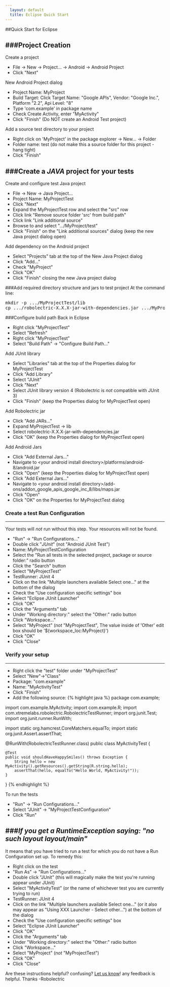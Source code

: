 ```yaml
---
  layout: default
  title: Eclipse Quick Start
---
```


##Quick Start for Eclipse

###Project Creation
-----------------------
Create a project
- File -> New -> Project... -> Android -> Android Project
- Click "Next"

New Android Project dialog
- Project Name: MyProject
- Build Target: Click Target Name: "Google APIs", Vendor: "Google Inc.", Platform "2.2", Api Level: "8"
- Type 'com.example' in package name
- Check Create Activity, enter "MyActivity"
- Click "Finish" (Do NOT create an Android Test project)

Add a source test directory to your project
- Right click on 'MyProject' in the package explorer -> New... -> Folder
- Folder name: test (do not make this a source folder for this project - hang tight)
- Click "Finish"

###Create a *JAVA* project for your tests
------------------------

Create and configure test Java project
- File -> New -> Java Project...
- Project Name: MyProjectTest
- Click "Next"
- Expand the MyProjectTest row and select the "src" row
- Click link "Remove source folder 'src' from build path"
- Click link "Link additional source"
- Browse to and select ".../MyProject/test"
- Click "Finish" on the "Link additional sources" dialog (keep the new Java project dialog open)

Add dependency on the Android project
- Select "Projects" tab at the top of the New Java Project dialog
- Click "Add..."
- Check "MyProject"
- Click "OK"
- Click "Finish" closing the new Java project dialog

###Add required directory structure and jars to test project
At the command line:
<pre>
mkdir -p .../MyProjectTest/lib
cp .../robolectric-X.X.X-jar-with-dependencies.jar .../MyProjectTest/lib
</pre>

###Configure build path
Back in Eclipse
- Right click "MyProjectTest"
- Select "Refresh"
- Right click "MyProjectTest"
- Select "Build Path" -> "Configure Build Path..."

Add JUnit library
- Select "Libraries" tab at the top of the Properties dialog for MyProjectTest
- Click "Add Library"
- Select "JUnit"
- Click "Next"
- Select JUnit library version 4 (Robolectric is *not* compatible with JUnit 3)
- Click "Finish" (keep the Properties dialog for MyProjectTest open)

Add Robolectric jar
- Click "Add JARs..."
- Expand MyProjectTest -> lib
- Select robolectric-X.X.X-jar-with-dependencies.jar
- Click "OK" (keep the Properties dialog for MyProjectTest open)

Add Android Jars
- Click "Add External Jars..."
- Navigate to &lt;your android install directory&gt;/platforms/android-8/android.jar
- Click "Open"  (keep the Properties dialog for MyProjectTest open)
- Click "Add External Jars..."
- Navigate to &lt;your android install directory&gt;/add-ons/addon_google_apis_google_inc_8/libs/maps.jar
- Click "Open"
- Click "OK" on the Properties for MyProjectTest dialog

### Create a test Run Configuration
-----------------------------------------------
Your tests will *not* run without this step. Your resources will not be found.
- "Run" -> "Run Configurations..."
- Double click "*JUnit*" (not "Android JUnit Test")
- Name: MyProjectTestConfiguration
- Select the "Run all tests in the selected project, package or source folder:" radio button
- Click the "Search" button
- Select "MyProjectTest"
- TestRunner: JUnit 4
- Click on the link "Multiple launchers available Select one..." at the bottom of the dialog
- Check the "Use configuration specific settings" box
- Select "Eclipse JUnit Launcher"
- Click "OK"
- Click the "Arguments" tab
- Under "Working directory:" select the "Other:" radio button
- Click "Workspace..."
- Select "MyProject" (*not* "MyProjectTest", The value inside of 'Other' edit box should be '${workspace_loc:MyProject}')
- Click "OK"
- Click "Close"

### Verify your setup
--------------------------------------------------------------------------------------------
- Right click the "test" folder under "MyProjectTest"
- Select "New"->"Class"
- Package: "com.example"
- Name: "MyActivityTest"
- Click "Finish"
- Add the following source:
{% highlight java %}
package com.example;

import com.example.MyActivity;
import com.example.R;
import com.xtremelabs.robolectric.RobolectricTestRunner;
import org.junit.Test;
import org.junit.runner.RunWith;

import static org.hamcrest.CoreMatchers.equalTo;
import static org.junit.Assert.assertThat;

@RunWith(RobolectricTestRunner.class)
public class MyActivityTest {

    @Test
    public void shouldHaveHappySmiles() throws Exception {
        String hello = new MyActivity().getResources().getString(R.string.hello);
        assertThat(hello, equalTo("Hello World, MyActivity!"));
    }
}
{% endhighlight %}

To run the tests
- "Run" -> "Run Configurations..."
- Select "JUnit" -> "MyProjectTestConfiguration"
- Click "Run"

###*If you get a RuntimeException saying: "no such layout layout/main"*
--------------------------------------------------------------------
It means that you have tried to run a test for which you do not have a Run Configuration set up. To remedy this:
- Right click on the test
- "Run As" -> "Run Configurations..."
- Double click "JUnit" (this will magically make the test you're running appear under JUnit)
- Select "MyActivityTest" (or the name of whichever test you are currently trying to run)
- TestRunner: JUnit 4
- Click on the link "Multiple launchers available Select one..." (or it also may appear as "Using XXX Launcher - Select
other...") at the bottom of the dialog
- Check the "Use configuration specific settings" box
- Select "Eclipse JUnit Launcher"
- Click "OK"
- Click the "Arguments" tab
- Under "Working directory:" select the "Other:" radio button
- Click "Workspace..."
- Select "MyProject" (*not* "MyProjectTest")
- Click "OK"
- Click "Close"


Are these instructions helpful? confusing? [Let us know](http://groups.google.com/group/robolectric)! any feedback is helpful. Thanks -Robolectric